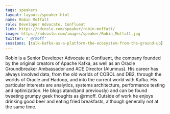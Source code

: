 ```yaml
---
tags: speakers
layout: layouts/speaker.html
name: Robin Moffatt
role: Developer Advocate, Confluent
link: https://ndcoslo.com/speaker/robin-moffatt/
image: https://ndcoslo.com/images/speaker/Robin_Moffatt.jpg
twitter: ' @rmoff'
sessions: [talk-kafka-as-a-platform-the-ecosystem-from-the-ground-up]
---
```

Robin is a Senior Developer Advocate at Confluent, the company founded by the original creators of Apache Kafka, as well as an Oracle Groundbreaker Ambassador and ACE Director (Alumnus). His career has always involved data, from the old worlds of COBOL and DB2, through the worlds of Oracle and Hadoop, and into the current world with Kafka. His particular interests are analytics, systems architecture, performance testing and optimization. He blogs atand(and previously) and can be found tweeting grumpy geek thoughts as @rmoff. Outside of work he enjoys drinking good beer and eating fried breakfasts, although generally not at the same time.